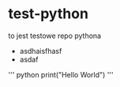 # test-python
to jest testowe repo pythona

- asdhaisfhasf
- asdaf

''' python
print("Hello World")
'''
